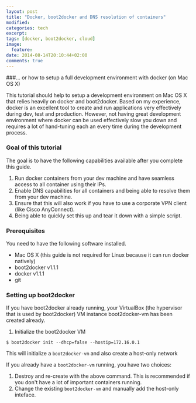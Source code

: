 ```yaml
---
layout: post
title: "Docker, boot2docker and DNS resolution of containers"
modified:
categories: tech
excerpt:
tags: [docker, boot2docker, cloud]
image:
  feature:
date: 2014-08-14T20:10:44+02:00
comments: true
---
```


###... or how to setup a full development environment with docker (on Mac OS X)

This tutorial should help to setup a development environment on Mac OS X that relies heavily on docker and boot2docker. Based on my experience, docker is an excellent tool to create and run applications very effectively during dev, test and production. However, not having great development environment where docker can be used effectively slow you down and requires a lot of hand-tuning each an every time during the development process.


### Goal of this tutorial

The goal is to have the following capabilities available after you complete this guide.

  1. Run docker containers from your dev machine and have seamless access to all container using their IPs.  
  2. Enable DNS capabilities for all containers and being able to resolve them from your dev machine.
  3. Ensure that this will also work if you have to use a corporate VPN client (like Cisco AnyConnect).
  4. Being able to quickly set this up and tear it down with a simple script.


### Prerequisites

You need to have the following software installed.

  * Mac OS X (this guide is not required for Linux because it can run docker natively)
  * boot2docker v1.1.1
  * docker v1.1.1
  * git


### Setting up boot2docker

If you have boot2docker already running, your VirtualBox (the hypervisor that is used by boot2docker) VM instance boot2docker-vm has been created already.

  1. Initialize the boot2docker VM
```
$ boot2docker init --dhcp=false --hostip=172.16.0.1
```
This will initialize a `boot2docker-vm` and also create a host-only network 

If you already have a `boot2docker-vm` running, you have two choices:
  1. Destroy and re-create with the above command. This is recommended if you don't have a lot of important containers running.
  2. Change the existing `boot2docker-vm` and manually add the host-only inteface. 

